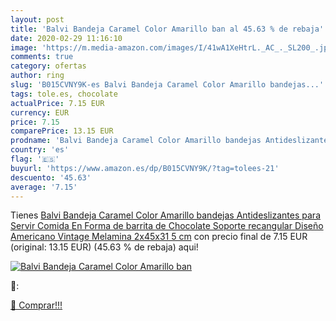 ```yaml
---
layout: post
title: 'Balvi Bandeja Caramel Color Amarillo ban al 45.63 % de rebaja'
date: 2020-02-29 11:16:10
image: 'https://m.media-amazon.com/images/I/41wA1XeHtrL._AC_._SL200_.jpg'
comments: true
category: ofertas
author: ring
slug: 'B015CVNY9K-es Balvi Bandeja Caramel Color Amarillo bandejas...'
tags: tole.es, chocolate
actualPrice: 7.15 EUR
currency: EUR
price: 7.15
comparePrice: 13.15 EUR
prodname: 'Balvi Bandeja Caramel Color Amarillo bandejas Antideslizantes para Servir Comida En Forma de barrita de Chocolate Soporte recangular Diseño Americano Vintage Melamina 2x45x31 5 cm'
country: 'es'
flag: '🇪🇸'
buyurl: 'https://www.amazon.es/dp/B015CVNY9K/?tag=tolees-21'
descuento: '45.63'
average: '7.15'
---
```


Tienes [Balvi Bandeja Caramel Color Amarillo bandejas Antideslizantes para Servir Comida En Forma de barrita de Chocolate Soporte recangular Diseño Americano Vintage Melamina 2x45x31 5 cm](https://www.amazon.es/dp/B015CVNY9K/?tag=tolees-21) con precio final de  7.15 EUR (original: 13.15 EUR) (45.63 %  de rebaja) aqui!

[![Balvi Bandeja Caramel Color Amarillo ban](https://m.media-amazon.com/images/I/41wA1XeHtrL._AC_._SL200_.jpg)](https://www.amazon.es/dp/B015CVNY9K/?tag=tolees-21)

🔎:


[🛒 Comprar!!!](https://www.amazon.es/dp/B015CVNY9K/?tag=tolees-21)
